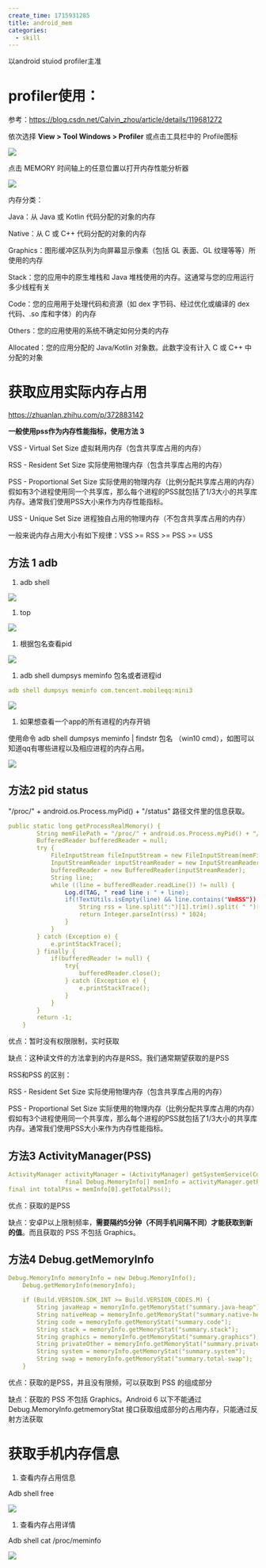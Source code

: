 ```yaml
---
create_time: 1715931285
title: android_mem
categories:
  - skill
---
```



以android stuiod profiler主准

# profiler使用：

参考：https://blog.csdn.net/Calvin_zhou/article/details/119681272

依次选择 **View &gt; Tool Windows &gt; Profiler** 或点击工具栏中的 Profile图标

<img src="/assets/UTjKb2ykyod7sXxAdUvcWXZ6nCh.png" src-width="827" class="m-auto" src-height="330" align="center"/>

点击 MEMORY 时间轴上的任意位置以打开内存性能分析器

<img src="/assets/RC52bj5IQo6GyJxCXNEc4dLHnZb.png" src-width="809" class="m-auto" src-height="372" align="center"/>

内存分类：

Java：从 Java 或 Kotlin 代码分配的对象的内存

Native：从 C 或 C++ 代码分配的对象的内存

Graphics：图形缓冲区队列为向屏幕显示像素（包括 GL 表面、GL 纹理等等）所使用的内存

Stack：您的应用中的原生堆栈和 Java 堆栈使用的内存。这通常与您的应用运行多少线程有关

Code：您的应用用于处理代码和资源（如 dex 字节码、经过优化或编译的 dex 代码、.so 库和字体）的内存

Others：您的应用使用的系统不确定如何分类的内存

Allocated：您的应用分配的 Java/Kotlin 对象数。此数字没有计入 C 或 C++ 中分配的对象

#  获取应用实际内存占用

https://zhuanlan.zhihu.com/p/372883142

**一般使用pss作为内存性能指标，使用方法 3**

VSS - Virtual Set Size 虚拟耗用内存（包含共享库占用的内存）

RSS - Resident Set Size 实际使用物理内存（包含共享库占用的内存）

PSS - Proportional Set Size 实际使用的物理内存（比例分配共享库占用的内存）假如有3个进程使用同一个共享库，那么每个进程的PSS就包括了1/3大小的共享库内存。通常我们使用PSS大小来作为内存性能指标。

USS - Unique Set Size 进程独自占用的物理内存（不包含共享库占用的内存） 

一般来说内存占用大小有如下规律：VSS &gt;= RSS &gt;= PSS &gt;= USS

## 方法 1 adb

1. adb shell

<img src="/assets/ZfYzb7Sr8ogO7VxwcXGcIPufnTh.png" src-width="279" src-height="61"/>

1. top

<img src="/assets/A2mYbmbujoDNLMxWaRjck16DnOd.png" src-width="287" src-height="58"/>

1. 根据包名查看pid

<img src="/assets/Mq8xbYQvnouhJExX6uUcyekwnmd.png" src-width="821" class="m-auto" src-height="138" align="center"/>

1. adb shell dumpsys meminfo 包名或者进程id

```yaml
adb shell dumpsys meminfo com.tencent.mobileqq:mini3
```

<img src="/assets/ArlTbW8o6oi9ENx6kR9cVK4Bnac.png" src-width="1064" class="m-auto" src-height="846" align="center"/>

1. 如果想查看一个app的所有进程的内存开销

使用命令 adb shell dumpsys meminfo | findstr 包名 （win10  cmd），如图可以知道qq有哪些进程以及相应进程的内存占用。

<img src="/assets/IhYJbTo8coD5qyxEYSCcINL2nNQ.png" src-width="756" src-height="210"/>

 

## 方法2 pid status

"/proc/" + android.os.Process.myPid() + "/status" 路径文件里的信息获取。

```yaml
public static long getProcessRealMemory() {
        String memFilePath = "/proc/" + android.os.Process.myPid() + "/status";
        BufferedReader bufferedReader = null;
        try {
            FileInputStream fileInputStream = new FileInputStream(memFilePath);
            InputStreamReader inputStreamReader = new InputStreamReader(fileInputStream, "UTF-8");
            bufferedReader = new BufferedReader(inputStreamReader);
            String line;
            while ((line = bufferedReader.readLine()) != null) {
                Log.d(TAG, " read line : " + line);
                if(!TextUtils.isEmpty(line) && line.contains("VmRSS")) {
                    String rss = line.split(":")[1].trim().split( " ")[0];
                    return Integer.parseInt(rss) * 1024;
                }
            }
        } catch (Exception e) {
            e.printStackTrace();
        } finally {
            if(bufferedReader != null) {
                try{
                    bufferedReader.close();
                } catch (Exception e) {
                    e.printStackTrace();
                }
            }
        }
        return -1;
    }
```

优点：暂时没有权限限制，实时获取

缺点：这种读文件的方法拿到的内存是RSS。我们通常期望获取的是PSS

RSS和PSS 的区别：

RSS - Resident Set Size 实际使用物理内存（包含共享库占用的内存）

PSS - Proportional Set Size 实际使用的物理内存（比例分配共享库占用的内存）假如有3个进程使用同一个共享库，那么每个进程的PSS就包括了1/3大小的共享库内存。通常我们使用PSS大小来作为内存性能指标。

##  方法3 ActivityManager(PSS)

```yaml
ActivityManager activityManager = (ActivityManager) getSystemService(Context.ACTIVITY_SERVICE);
                final Debug.MemoryInfo[] memInfo = activityManager.getProcessMemoryInfo(new int[]{android.os.Process.myPid()});
final int totalPss = memInfo[0].getTotalPss();
```

优点：获取的是PSS

缺点：安卓P以上限制频率，**需要隔约5分钟（不同手机间隔不同）才能获取到新的值**。而且获取的 PSS 不包括 Graphics。

## 方法4 Debug.getMemoryInfo

```yaml
Debug.MemoryInfo memoryInfo = new Debug.MemoryInfo();
    Debug.getMemoryInfo(memoryInfo);

    if (Build.VERSION.SDK_INT >= Build.VERSION_CODES.M) {
        String javaHeap = memoryInfo.getMemoryStat("summary.java-heap");
        String nativeHeap = memoryInfo.getMemoryStat("summary.native-heap");
        String code = memoryInfo.getMemoryStat("summary.code");
        String stack = memoryInfo.getMemoryStat("summary.stack");
        String graphics = memoryInfo.getMemoryStat("summary.graphics");
        String privateOther = memoryInfo.getMemoryStat("summary.private-other");
        String system = memoryInfo.getMemoryStat("summary.system");           
        String swap = memoryInfo.getMemoryStat("summary.total-swap");
    }
```

优点：获取的是PSS，并且没有限频，可以获取到 PSS 的组成部分

缺点：获取的 PSS 不包括 Graphics。Android 6 以下不能通过 Debug.MemoryInfo.getmemoryStat 接口获取组成部分的占用内存，只能通过反射方法获取

# 获取手机内存信息

1. 查看内存占用信息

Adb shell free

<img src="/assets/G9b6bJo9loEBigxjgkQcaQxVnyh.png" src-width="684" class="m-auto" src-height="97" align="center"/>

1. 查看内存占用详情

Adb shell cat /proc/meminfo

<img src="/assets/ZLwMb3sLjoSlXQxbbRecoQ03nzc.png" src-width="522" class="m-auto" src-height="377" align="center"/>

